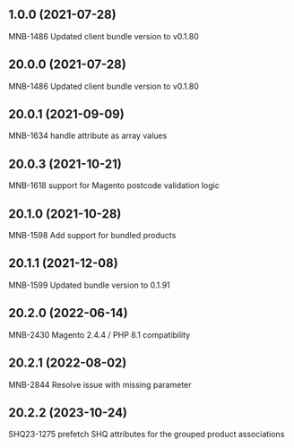 ## 1.0.0 (2021-07-28)
MNB-1486 Updated client bundle version to v0.1.80


## 20.0.0 (2021-07-28)
MNB-1486 Updated client bundle version to v0.1.80


## 20.0.1 (2021-09-09)
MNB-1634 handle attribute as array values


## 20.0.3 (2021-10-21)
MNB-1618 support for Magento postcode validation logic


## 20.1.0 (2021-10-28)
MNB-1598 Add support for bundled products


## 20.1.1 (2021-12-08)
MNB-1599 Updated bundle version to 0.1.91


## 20.2.0 (2022-06-14)
MNB-2430 Magento 2.4.4 / PHP 8.1 compatibility


## 20.2.1 (2022-08-02)
MNB-2844 Resolve issue with missing parameter


## 20.2.2 (2023-10-24)
SHQ23-1275 prefetch SHQ attributes for the grouped product associations



